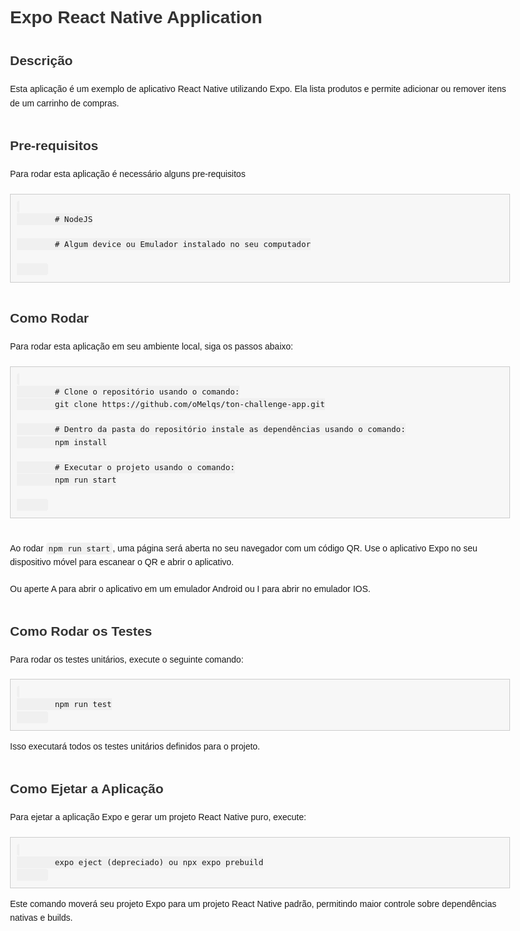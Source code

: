 <!DOCTYPE html>
<html lang="en">
<head>
  <meta charset="UTF-8">
  <meta name="viewport" content="width=device-width, initial-scale=1.0">
  <title>Expo React Native Application</title>
  <style>
    body {
      font-family: Arial, sans-serif;
      line-height: 1.6;
      max-width: 800px;
      margin: 0 auto;
      padding: 20px;
    }
    h1, h2 {
      color: #333;
    }
    p {
      margin-bottom: 20px;
    }
    code {
      background-color: #f0f0f0;
      padding: 2px 4px;
      border-radius: 4px;
      font-size: 0.9em;
    }
    .section {
      margin-bottom: 40px;
    }
    .code-block {
      background-color: #f7f7f7;
      border: 1px solid #ccc;
      padding: 10px;
    }
  </style>
</head>
<body>
  <h1>Expo React Native Application</h1>
  
  <div class="section">
    <h2>Descrição</h2>
    <p>Esta aplicação é um exemplo de aplicativo React Native utilizando Expo. Ela lista produtos e permite adicionar ou remover itens de um carrinho de compras.</p>
  </div>

  <div class="section">
    <h2>Pre-requisitos</h2>
    <p>Para rodar esta aplicação é necessário alguns pre-requisitos</p>
    <div class="code-block">
      <code>
        # NodeJS<br/>
        # Algum device ou Emulador instalado no seu computador<br/>
      </code>
    </div>
  </div>
  
  <div class="section">
    <h2>Como Rodar</h2>
    <p>Para rodar esta aplicação em seu ambiente local, siga os passos abaixo:</p>
    <div class="code-block">
      <code>
        # Clone o repositório usando o comando:
        git clone https://github.com/oMelqs/ton-challenge-app.git<br/>
        # Dentro da pasta do repositório instale as dependências usando o comando:
        npm install<br/>
        # Executar o projeto usando o comando:
        npm run start<br/>
      </code>
    </div>
    <br/>
    <p>Ao rodar <code>npm run start</code>, uma página será aberta no seu navegador com um código QR. Use o aplicativo Expo no seu dispositivo móvel para escanear o QR e abrir o aplicativo.</p>
    <p>Ou aperte A para abrir o aplicativo em um emulador Android ou I para abrir no emulador IOS.</p>
  </div>
  
  <div class="section">
    <h2>Como Rodar os Testes</h2>
    <p>Para rodar os testes unitários, execute o seguinte comando:</p>
    <div class="code-block">
      <code>
        npm run test
      </code>
    </div>
    <p>Isso executará todos os testes unitários definidos para o projeto.</p>
  </div>
  
  <div class="section">
    <h2>Como Ejetar a Aplicação</h2>
    <p>Para ejetar a aplicação Expo e gerar um projeto React Native puro, execute:</p>
    <div class="code-block">
      <code>
        expo eject (depreciado) ou npx expo prebuild
      </code>
    </div>
    <p>Este comando moverá seu projeto Expo para um projeto React Native padrão, permitindo maior controle sobre dependências nativas e builds.</p>
  </div>
</body>
</html>
